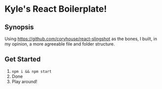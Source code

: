 # Kyle's React Boilerplate! 

## Synopsis
Using https://github.com/coryhouse/react-slingshot as the bones, I built, in my opinion, a more agreeable file and folder structure.

## Get Started

1. `npm i && npm start`
2. Done
3. Play around!
